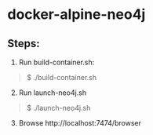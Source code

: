 # docker-alpine-neo4j

## Steps:
1. Run build-container.sh:
> $ ./build-container.sh
2. Run launch-neo4j.sh
> $ ./launch-neo4j.sh
3. Browse http://localhost:7474/browser
